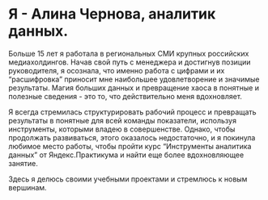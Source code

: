 # Я - Алина Чернова, аналитик данных. 

Больше 15 лет я работала в региональных СМИ крупных российских медиахолдингов. Начав свой путь с менеджера и достигнув позиции руководителя, я осознала, что именно работа с цифрами и их “расшифровка” приносит мне наибольшее удовлетворение и значимые результаты. Магия больших данных и превращение хаоса в понятные и полезные сведения - это то, что действительно меня вдохновляет. 

Я всегда стремилась структурировать рабочий процесс и превращать результаты в понятные для всей команды показатели, используя инструменты, которыми владею в совершенстве. Однако, чтобы продолжать развиваться, этого оказалось недостаточно, и я покинула любимое место работы, чтобы пройти курс “Инструменты аналитика данных” от Яндекс.Практикума и найти еще более вдохновляющее занятие.

Здесь я делюсь своими учебными проектами и стремлюсь к новым вершинам.
